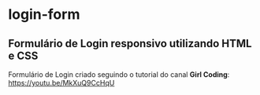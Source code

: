 # login-form
## Formulário de Login responsivo utilizando HTML  e CSS

Formulário de Login criado seguindo o tutorial do canal **Girl Coding**:
<https://youtu.be/MkXuQ9CcHqU>
